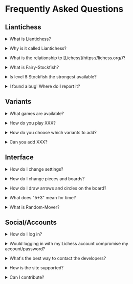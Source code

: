 # Frequently Asked Questions

## Liantichess

<details><summary>What is Liantichess?</summary>

Liantichess is a website dedicated to allowing people to play interesting antichess variants. Please see [the about page](https://liantichess.herokuapp.com/about).</details>

<details><summary>Why is it called Liantichess?</summary>

The server code is written in Python and based on [Pychess](https://www.pychess.org/). Since the UI is based on that of lichess' and antichess is the varaint on which this site is made. The name Liantichess (or Lichess Antichess) comes.</details>

<details><summary>What is the relationship to [Lichess](https://lichess.org/)?</summary>

Liantichess' design is heavily influenced by Lichess and is meant to be comfortable for Lichess users. Liantichess has no official relationship to Lichess (or Pychess). However, it does use Lichess accounts to facilitate user management.</details>

<details><summary>What is Fairy-Stockfish?</summary>

Stockfish is one of the premier engines designed to play chess. [Fairy-Stockfish](https://github.com/ianfab/Fairy-Stockfish) is a fork of that created by [Ianfab](https://www.github.com/ianfab) to handle multiple antichess variants.</details>

<details><summary>Is level 8 Stockfish the strongest available?</summary>

It is the strongest available on this site, but does not represent Fairy-Stockfish at full strength. Full strength requires more time to think and analyze; on Liantichess, Stockfish is limited to less than a second for each move.</details>

<details><summary>I found a bug! Where do I report it?</summary>

[Make an issue](https://github.com/SriMethan/liantichess/issues/new). Ultimately it needs to be filed in Github issue tracker. Ideally, try to find a way to reproduce this bug in your description (if necessary, include the browser and OS). If you're not on Github, you can also mention it on Discord, and someone can file it.</details>

## Variants

<details><summary>What games are available?</summary>

Check out the [Variants page](https://www.pychess.org/variants).</details>

<details><summary>How do you play XXX?</summary>

Check out the [Variants page](https://www.pychess.org/variants). Also, within a game, you can click the variant name at the top left to be taken to that game's learn page.</details>

<details><summary>How do you choose which variants to add?</summary>

Antichess based variants (original known ones) have high precedence. AS for other variants, often the most popular or well-known variants are combined with antichess and then added. However, there are still some that can't be added. Liantichess relies on Fairy-Stockfish to support the variant, as our code also depends on Fairy-Stockfish for move validation. This also means no variants that aren't supported by Fairy-Stockfish can be on Liantichess.</details>

<details><summary>Can you add XXX?</summary>

It depends on how popular or how interesting the variant is. We can't even consider adding variants that aren't supported by Fairy-Stockfish. Otherwise, you can ask us on Discord or Github.</details>

## Interface

<details><summary>How do I change settings?</summary>

To change the settings, click the gear button in the top right of the screen (next to login or your username) and choose "Board Settings".</details>

<details><summary>How do I change pieces and boards?</summary>

Same answer as above, and then click on "Board Settings."</details>

<details><summary>How do I draw arrows and circles on the board?</summary>

Use the right click. Clicking gives you a circle, and dragging gives you an arrow. These are green by default. You can make them red by holding Shift or Ctrl, and you can make them blue by holding Alt.</details>

<details><summary>What does "5+3" mean for time?</summary>

Those are the time controls for the game. By default we use an increment system. "5+3" means each player has 5 *minutes*, and after each move adds 3 *seconds* to the clock. You can set the time control to be whatever you want when creating the game. The 5+3 is just the default for random mover.</details>

<details><summary>What is Random-Mover?</summary>

Random-Mover is a bot that just chooses a random move from the list of available options. It serves as a great way to familiarize oneself with piece movements and some rules. It is strongly recommended to train against Fairy-Stockfish (even a lower level) once you know the rules though.</details>

## Social/Accounts

<details><summary>How do I log in?</summary>

You need to have a Lichess account. If you don't already, please go to [Lichess](https://lichess.org/signup) to make an account.</details>

<details><summary>Would logging in with my Lichess account compromise my account/password?</summary>

No! That is done via OAuth and your password isn't revealed to Pychess, just like how you can log in to third-party websites with your Google or Facebook accounts.</details>

<details><summary>What's the best way to contact the developers?</summary>

You can try the lobby chat, although the developers might not be on to answer. More reliably, we use [Discord](https://discord.gg/5qvjPQstKS).</details>

<details><summary>How is the site supported?</summary>

Purely through donations. You can [become a patron](https://liantichess.herokuapp.com/patron) to help us make this site better!</details>

<details><summary>Can I contribute?</summary>

You sure can! Liantichess is open source. Please communicate your suggestions by [Github](https://github.com/SriMethan/liantichess) or [Discord](https://discord.gg/5qvjPQstKS) </details>